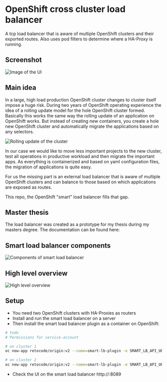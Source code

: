 # OpenShift cross cluster load balancer
A tcp load balancer that is aware of multiple OpenShift clusters and their exported routes. Also uses pod filters to determine where a HA-Proxy is running.

## Screenshot
![Image of the UI](https://github.com/ReToCode/openshift-cross-cluster-loadbalancer/img/ui.png)

## Main idea
In a large, high load production OpenShift cluster changes to cluster itself impose a huge risk.
During two years of OpenShift operating experience the idea of a rolling update model for the hole OpenShift cluster formed.
Basically this works the same way the rolling update of an application on OpenShift works.
But instead of creating new containers, you create a hole new OpenShift cluster and automatically migrate the applications based on any selectors.

![Rolling update of the cluster](https://github.com/ReToCode/openshift-cross-cluster-loadbalancer/img/rollingClusterUpdate.png)

In our case we would like to move less important projects to the new cluster, test all operations in productive workload and then migrate the important apps.
As everything is containerized and based on yaml configuration files, the migration of applications is quite easy.

For us the missing part is an external load balancer that is aware of multiple OpenShift clusters and can balance to those based on which applications are exposed as routes.

This repo, the OpenShift "smart" load balancer fills that gap.

## Master thesis
The load balancer was created as a prototype for my thesis during my masters degree. The documentation can be found here:


## Smart load balancer components
![Components of smart load balancer](https://github.com/ReToCode/openshift-cross-cluster-loadbalancer/img/internalArchitecture.png)

## High level overview
![High level overview](https://github.com/ReToCode/openshift-cross-cluster-loadbalancer/img/architectureOverview.png)

## Setup
- You need two OpenShift clusters with HA-Proxies as routers
- Install and run the smart load balancer on a server
- Then install the smart load balancer plugin as a container on OpenShift:

```bash
# todo
# Permissions for service-account

# on cluster 1
oc new-app retocode/origin:v2 --name=smart-lb-plugin -e SMART_LB_API_URLS=http://<url-of-balancer>:8089 -e CLUSTER_KEY=ose1

# on cluster 2
oc new-app retocode/origin:v2 --name=smart-lb-plugin -e SMART_LB_API_URLS=http://<url-of-balancer>:8089 -e CLUSTER_KEY=ose2
```

- Check the UI on the smart load balancer http://<url-of-balancer>:8089
